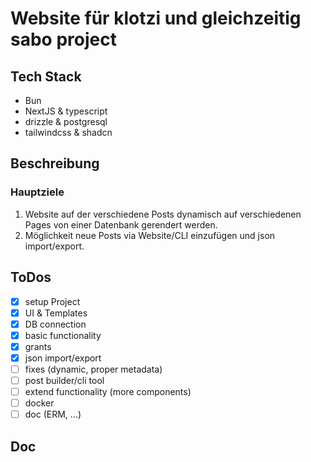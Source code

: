 # Website für klotzi und gleichzeitig sabo project

## Tech Stack

- Bun
- NextJS & typescript
- drizzle & postgresql
- tailwindcss & shadcn

## Beschreibung

### Hauptziele

1. Website auf der verschiedene Posts dynamisch auf verschiedenen Pages von einer Datenbank gerendert werden.
2. Möglichkeit neue Posts via Website/CLI einzufügen und json import/export.

## ToDos

- [x] setup Project
- [x] UI & Templates
- [x] DB connection
- [x] basic functionality
- [x] grants
- [x] json import/export
- [ ] fixes (dynamic, proper metadata)
- [ ] post builder/cli tool
- [ ] extend functionality (more components)
- [ ] docker
- [ ] doc (ERM, ...)

## Doc
